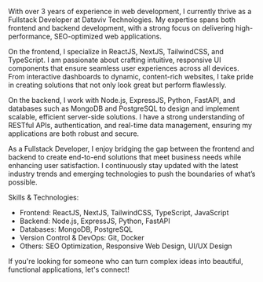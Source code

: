 With over 3 years of experience in web development, I currently thrive as a Fullstack Developer at Dataviv Technologies. My expertise spans both frontend and backend development, with a strong focus on delivering high-performance, SEO-optimized web applications.

On the frontend, I specialize in ReactJS, NextJS, TailwindCSS, and TypeScript. I am passionate about crafting intuitive, responsive UI components that ensure seamless user experiences across all devices. From interactive dashboards to dynamic, content-rich websites, I take pride in creating solutions that not only look great but perform flawlessly.

On the backend, I work with Node.js, ExpressJS, Python, FastAPI, and databases such as MongoDB and PostgreSQL to design and implement scalable, efficient server-side solutions. I have a strong understanding of RESTful APIs, authentication, and real-time data management, ensuring my applications are both robust and secure.

As a Fullstack Developer, I enjoy bridging the gap between the frontend and backend to create end-to-end solutions that meet business needs while enhancing user satisfaction. I continuously stay updated with the latest industry trends and emerging technologies to push the boundaries of what’s possible.

Skills & Technologies:
* Frontend: ReactJS, NextJS, TailwindCSS, TypeScript, JavaScript
* Backend: Node.js, ExpressJS, Python, FastAPI
* Databases: MongoDB, PostgreSQL
* Version Control & DevOps: Git, Docker
* Others: SEO Optimization, Responsive Web Design, UI/UX Design

If you're looking for someone who can turn complex ideas into beautiful, functional applications, let's connect!

